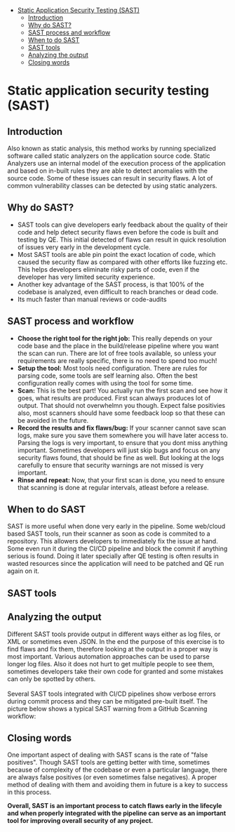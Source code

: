 - [Static Application Security Testing (SAST)](#static-application-security-testing-sast)
  - [Introduction](#introduction)
  - [Why do SAST?](#why-do-sast)
  - [SAST process and workflow](#sast-process-and-workflow)
  - [When to do SAST](#when-to-do-sast)
  - [SAST tools](#sast-tools)
  - [Analyzing the output](#analyzing-the-output)
  - [Closing words](#closing-words)


# Static application security testing (SAST)

## Introduction
Also known as static analysis, this method works by running specialized software called static analyzers on the application source code. Static Analyzers use an internal model of the execution process of the application and based on in-built rules they are able to detect anomalies with the source code. Some of these issues can result in security flaws. A lot of common vulnerability classes can be detected by using static analyzers. 

## Why do SAST?
- SAST tools can give developers early feedback about the quality of their code and help detect security flaws even before the code is built and testing by QE. This initial detected of flaws can result in quick resolution of issues very early in the development cycle.
- Most SAST tools are able pin point the exact location of code, which caused the security flaw as compared with other efforts like fuzzing etc. This helps developers eliminate risky parts of code, even if the developer has very limited security experience. 
- Another key advantage of the SAST process, is that 100% of the codebase is analyzed, even difficult to reach branches or dead code. 
- Its much faster than manual reviews or code-audits

## SAST process and workflow
- **Choose the right tool for the right job:** This really depends on your code base and the place in the build/release pipeline where you want the scan can run. There are lot of free tools available, so unless your requirements are really specific, there is no need to spend too much!
- **Setup the tool:** Most tools need configuration. There are rules for parsing code, some tools are self learning also. Often the best configuration really comes with using the tool for some time.
- **Scan:** This is the best part! You actually run the first scan and see how it goes, what results are produced. First scan always produces lot of output. That should not overwhelmn you though. Expect false positivies also, most scanners should have some feedback loop so that these can be avoided in the future.
- **Record the results and fix flaws/bug:** If your scanner cannot save scan logs, make sure you save them somewhere you will have later access to. Parsing the logs is very important, to ensure that you dont miss anything important. Sometimes developers will just skip bugs and focus on any security flaws found, that should be fine as well. But looking at the logs carefully to ensure that security warnings are not missed is very important.
- **Rinse and repeat:** Now, that your first scan is done, you need to ensure that scanning is done at regular intervals, atleast before a release.

## When to do SAST
SAST is more useful when done very early in the pipeline. Some web/cloud based SAST tools, run their scanner as soon as code is commited to a repository. This allowers developers to immediately fix the issue at hand. Some even run it during the CI/CD pipeline and block the commit if anything serious is found. Doing it later specially after QE testing is often results in wasted resources since the application will need to be patched and QE run again on it.

## SAST tools

## Analyzing the output
Different SAST tools provide output in different ways either as log files, or XML or sometimes even JSON. In the end the purpose of this exercise is to find flaws and fix them, therefore looking at the output in a proper way is most important. Various automation approaches can be used to parse longer log files. Also it does not hurt to get multiple people to see them, sometimes developers take their own code for granted and some mistakes can only be spotted by others.\
\
Several SAST tools integrated with CI/CD pipelines show verbose errors during commit process and they can be mitigated pre-built itself. The picture below shows a typical SAST warning from a GitHub Scanning workflow:


## Closing words
One important aspect of dealing with SAST scans is the rate of "false positives". Though SAST tools are getting better with time, sometimes because of complexity of the codebase or even a particular language, there are always false positives (or even sometimes false negatives). A proper method of dealing with them and avoiding them in future is a key to success in this process.

**Overall, SAST is an important process to catch flaws early in the lifecyle and when properly integrated with the pipeline can serve as an important tool for improving overall security of any project.**


